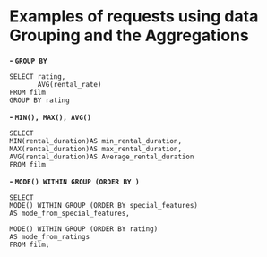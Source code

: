 # Examples of requests using data Grouping and the Aggregations

**- ``` GROUP BY ```**
```
SELECT rating,
       AVG(rental_rate)
FROM film
GROUP BY rating
```


**- ``` MIN(), MAX(), AVG() ```**
```
SELECT 
MIN(rental_duration)AS min_rental_duration,
MAX(rental_duration)AS max_rental_duration,
AVG(rental_duration)AS Average_rental_duration 
FROM film
```

**- ``` MODE() WITHIN GROUP (ORDER BY ) ```**
```
SELECT 
MODE() WITHIN GROUP (ORDER BY special_features)
AS mode_from_special_features,

MODE() WITHIN GROUP (ORDER BY rating)
AS mode_from_ratings
FROM film;
```
